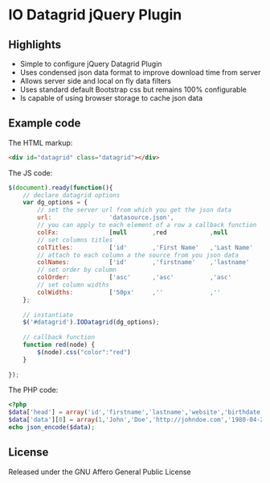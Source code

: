 # IO Datagrid jQuery Plugin

## Highlights

* Simple to configure jQuery Datagrid Plugin
* Uses condensed json data format to improve download time from server
* Allows server side and local on fly data filters
* Uses standard default Bootstrap css but remains 100% configurable
* Is capable of using browser storage to cache json data


## Example code


The HTML markup:

```html
<div id="datagrid" class="datagrid"></div>
```

The JS code:

```js
$(document).ready(function(){
    // declare datagrid options
    var dg_options = {
        // set the server url from which you get the json data
        url:                'datasource.json',
        // you can apply to each element of a row a callback function
        colFx:              [null       ,red            ,null           ,null       ,null           ,null],
        // set columns titles
        colTitles:          ['id'       ,'First Name'   ,'Last Name'    ,'Website'  ,'Birthdate'    ,"Subscribed"],
        // attach to each column a the source from you json data
        colNames:           ['id'       ,'firstname'    ,'lastname'     ,'website'  ,'birthdate'    ,'subscribed'],
        // set order by column
        colOrder:           ['asc'      ,'asc'          ,'asc'          ,'asc'      ,'desc'         ,'desc'],
        // set column widths
        colWidths:          ['50px'     ,''             ,''             ,'120px'    ,'120px'        ,'120px']
    };
    
    // instantiate
    $('#datagrid').IODatagrid(dg_options);
    
    // callback function
    function red(node) {
        $(node).css("color":"red")    
    }
    
});
```

The PHP code:

```php
<?php
$data['head'] = array('id','firstname','lastname','website','birthdate','subscribed');
$data['data'][0] = array(1,'John','Doe','http://johndoe.com','1980-04-24','2013-04-24');
echo json_encode($data);
```

## License

Released under the GNU Affero General Public License
